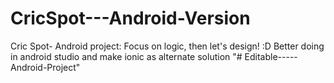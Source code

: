 # CricSpot---Android-Version
Cric Spot- Android project: Focus on logic, then let's design!  :D
Better doing in android studio and make ionic as alternate solution
"# Editable-----Android-Project" 
